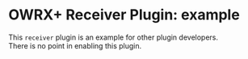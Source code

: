 # OWRX+ Receiver Plugin: example

This `receiver` plugin is an example for other plugin developers.  
There is no point in enabling this plugin.

